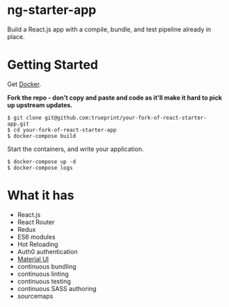 # ng-starter-app

Build a React.js app with a compile, bundle, and test pipeline already in place.

# Getting Started

Get [Docker](https://docs.docker.com/linux/step_one/).

**Fork the repo - don't copy and paste and code as it'll make it hard to pick up upstream updates.**

```
$ git clone git@github.com:trueprint/your-fork-of-react-starter-app.git
$ cd your-fork-of-react-starter-app
$ docker-compose build
```


Start the containers, and write your application.

```
$ docker-compose up -d
$ docker-compose logs
```


# What it has

- React.js
- React Router
- Redux
- ES6 modules
- Hot Reloading
- Auth0 authentication
- [Material UI](https://github.com/callemall/material-ui)
- continuous bundling
- continuous linting
- continuous testing
- continuous SASS authoring
- sourcemaps

